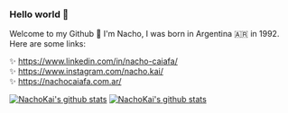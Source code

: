 ### Hello world 👋  
Welcome to my Github 🧙‍ I'm Nacho, I was born in Argentina 🇦🇷 in 1992. Here are some links:  
  
✨ https://www.linkedin.com/in/nacho-caiafa/  
✨ https://www.instagram.com/nacho.kai/  
✨ https://nachocaiafa.com.ar/  
 
[![NachoKai's github stats](https://github-readme-stats.vercel.app/api?username=NachoKai&show_icons=true&count_private=true)](https://github.com/anuraghazra/github-readme-stats)
[![NachoKai's github stats](https://github-readme-stats.vercel.app/api/top-langs?username=NachoKai&layout=compact&count_private=true)](https://github.com/anuraghazra/github-readme-stats)
